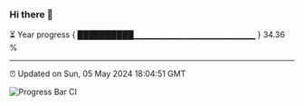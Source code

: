 ### Hi there 👋

⏳ Year progress { ██████████▁▁▁▁▁▁▁▁▁▁▁▁▁▁▁▁▁▁▁▁ } 34.36 %

---

⏰ Updated on Sun, 05 May 2024 18:04:51 GMT

![Progress Bar CI](https://github.com/liununu/liununu/workflows/Progress%20Bar%20CI/badge.svg)
